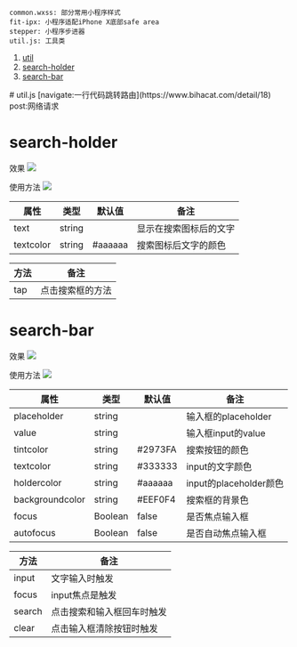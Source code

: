 ```
common.wxss: 部分常用小程序样式
fit-ipx: 小程序适配iPhone X底部safe area
stepper: 小程序步进器
util.js: 工具类
```

1. [util](#util)
2. [search-holder](#search-holder)
3. [search-bar](#search-bar)

<div id="util"></div>
# util.js 
[navigate:一行代码跳转路由](https://www.bihacat.com/detail/18)
post:网络请求

<div id="search-holder"></div>

# search-holder

效果
![](https://img.bihacat.com/components/search-holder/338318AE706059DC0171D3C7E87AAFC6.jpg)

使用方法
![](https://img.bihacat.com/components/search-holder/7499521B9F49E5100B2EA04DDA2F3981.jpg)

|属性|类型|默认值|备注|
|---|---|---|---|
|text|string||显示在搜索图标后的文字|
|textcolor|string|#aaaaaa|搜索图标后文字的颜色|

|方法|备注|
|---|---|
|tap|点击搜索框的方法|

<div id="search-bar"></div>

# search-bar
效果
![](https://img.bihacat.com/components/search-bar/80811583895697_.pic.jpg)

使用方法
![](https://img.bihacat.com/components/search-bar/80801583895697_.pic.jpg)


|属性|类型|默认值|备注|
|---|---|---|---|
|placeholder|string||输入框的placeholder|
|value|string||输入框input的value|
|tintcolor|string|#2973FA|搜索按钮的颜色|
|textcolor|string|#333333|input的文字颜色|
|holdercolor|string|#aaaaaa|input的placeholder颜色|
|backgroundcolor|string|#EEF0F4|搜索框的背景色|
|focus|Boolean|false|是否焦点输入框|
|autofocus|Boolean|false|是否自动焦点输入框|

|方法|备注|
|---|---|
|input|文字输入时触发|
|focus|input焦点是触发|
|search|点击搜索和输入框回车时触发|
|clear|点击输入框清除按钮时触发|
